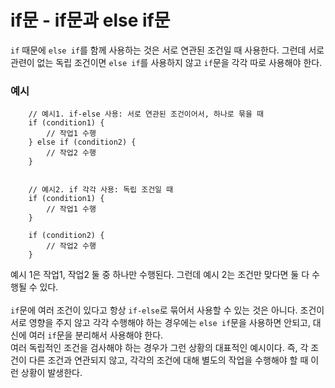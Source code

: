 # if문 - if문과 else if문
`if` 때문에 `else if`를 함께 사용하는 것은 서로 연관된 조건일 때 사용한다.
그런데 서로 관련이 없는 독립 조건이면 `else if`를 사용하지 않고 `if`문을 각각 따로 사용해야 한다.

### 예시
```
    // 예시1. if-else 사용: 서로 연관된 조건이어서, 하나로 묶을 때
    if (condition1) {
        // 작업1 수행
    } else if (condition2) {
		// 작업2 수행
    }
    
    
    // 예시2. if 각각 사용: 독립 조건일 때
    if (condition1) {
        // 작업1 수행
    }
    
    if (condition2) {
        // 작업2 수행
    }
```
예시 1은 작업1, 작업2 둘 중 하나만 수행된다. 그런데 예시 2는 조건만 맞다면 둘 다 수행될 수 있다. <br/>
<br/>
`if`문에 여러 조건이 있다고 항상 `if-else`로 묶어서 사용할 수 있는 것은 아니다.
조건이 서로 영향을 주지 않고 각각 수행해야 하는 경우에는 `else if`문을 사용하면 안되고,
대신에 여러 `if`문을 분리해서 사용해야 한다. <br/>
여러 독립적인 조건을 검사해야 하는 경우가 그런 상황의 대표적인 예시이다.
즉, 각 조건이 다른 조건과 연관되지 않고, 각각의 조건에 대해 별도의 작업을 수행해야 할 때 이런 상황이 발생한다.